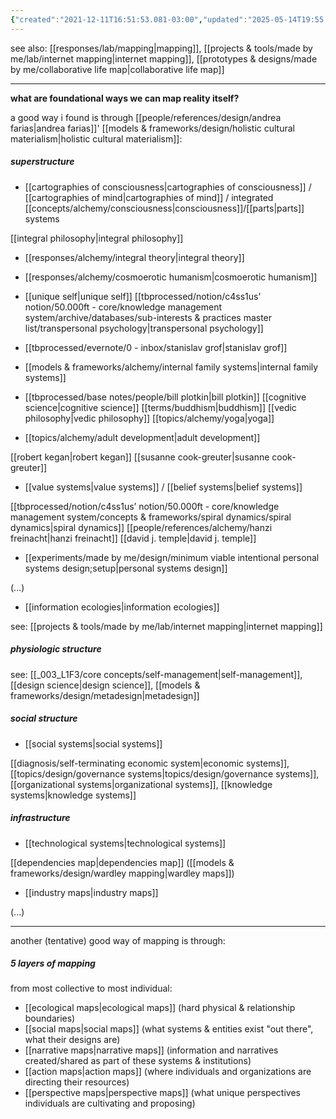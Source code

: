 ```yaml
---
{"created":"2021-12-11T16:51:53.081-03:00","updated":"2025-05-14T19:55:47.480-03:00","tags":["🌱","mapping","metaphysics","epistemology","alchemy","design","project","curation","research","sensemaking"],"notestage":["🌱"],"relevancescore":96,"dg-publish":true,"aliases":["reality maps"],"permalink":"/projects-and-tools/made-by-me/lab/reality-mapping/","dgPassFrontmatter":true}
---
```


see also: [[responses/lab/mapping\|mapping]], [[projects & tools/made by me/lab/internet mapping\|internet mapping]], [[prototypes & designs/made by me/collaborative life map\|collaborative life map]]

---
**what are foundational ways we can map reality itself?**

a good way i found is through [[people/references/design/andrea farias\|andrea farias]]' [[models & frameworks/design/holistic cultural materialism\|holistic cultural materialism]]:

##### superstructure

- [[cartographies of consciousness\|cartographies of consciousness]] / [[cartographies of mind\|cartographies of mind]] / integrated [[concepts/alchemy/consciousness\|consciousness]]/[[parts\|parts]] systems

[[integral philosophy\|integral philosophy]]
- [[responses/alchemy/integral theory\|integral theory]]
- [[responses/alchemy/cosmoerotic humanism\|cosmoerotic humanism]]
- [[unique self\|unique self]]
[[tbprocessed/notion/c4ss1us’ notion/50.000ft - core/knowledge management system/archive/databases/sub-interests & practices master list/transpersonal psychology\|transpersonal psychology]]
- [[tbprocessed/evernote/0 - inbox/stanislav grof\|stanislav grof]]
- [[models & frameworks/alchemy/internal family systems\|internal family systems]]
- [[tbprocessed/base notes/people/bill plotkin\|bill plotkin]]
[[cognitive science\|cognitive science]]
[[terms/buddhism\|buddhism]]
[[vedic philosophy\|vedic philosophy]]
[[topics/alchemy/yoga\|yoga]]

- [[topics/alchemy/adult development\|adult development]]

[[robert kegan\|robert kegan]]
[[susanne cook-greuter\|susanne cook-greuter]]

- [[value systems\|value systems]] / [[belief systems\|belief systems]]

[[tbprocessed/notion/c4ss1us’ notion/50.000ft - core/knowledge management system/concepts & frameworks/spiral dynamics/spiral dynamics\|spiral dynamics]]
[[people/references/alchemy/hanzi freinacht\|hanzi freinacht]]
[[david j. temple\|david j. temple]]

- [[experiments/made by me/design/minimum viable intentional personal systems design;setup\|personal systems design]]

(...)

- [[information ecologies\|information ecologies]]

see: [[projects & tools/made by me/lab/internet mapping\|internet mapping]]

##### physiologic structure

see: [[_003_L1F3/core concepts/self-management\|self-management]], [[design science\|design science]], [[models & frameworks/design/metadesign\|metadesign]]

##### social structure

- [[social systems\|social systems]]

[[diagnosis/self-terminating economic system\|economic systems]], [[topics/design/governance systems\|topics/design/governance systems]], [[organizational systems\|organizational systems]], [[knowledge systems\|knowledge systems]]

##### infrastructure

- [[technological systems\|technological systems]]

[[dependencies map\|dependencies map]] ([[models & frameworks/design/wardley mapping\|wardley maps]])

- [[industry maps\|industry maps]]

(...)

---

another (tentative) good way of mapping is through:
##### 5 layers of mapping

from most collective to most individual:

- [[ecological maps\|ecological maps]] (hard physical & relationship boundaries)
- [[social maps\|social maps]] (what systems & entities exist "out there", what their designs are)
- [[narrative maps\|narrative maps]] (information and narratives created/shared as part of these systems & institutions)
- [[action maps\|action maps]] (where individuals and organizations are directing their resources)
- [[perspective maps\|perspective maps]] (what unique perspectives individuals are cultivating and proposing)